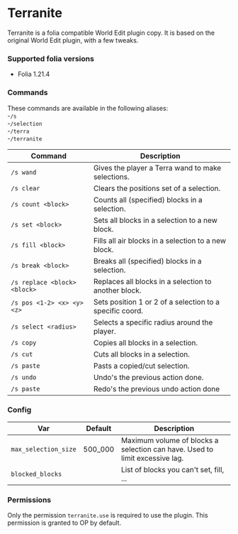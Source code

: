 # Terranite
Terranite is a folia compatible World Edit plugin copy. It is based on the original World Edit plugin, with a few tweaks.

### Supported folia versions
- Folia 1.21.4

### Commands
These commands are available in the following aliases:<br/>
-`/s`<br/>
-`/selection`<br/>
-`/terra`<br/>
-`/terranite`

| Command                      | Description                                              |
|------------------------------|----------------------------------------------------------|
| `/s wand`                    | Gives the player a Terra wand to make selections.        |
| `/s clear`                   | Clears the positions set of a selection.                 |
| `/s count <block>`           | Counts all (specified) blocks in a selection.            |
| `/s set <block>`             | Sets all blocks in a selection to a new block.           |
| `/s fill <block>`            | Fills all air blocks in a selection to a new block.      |
| `/s break <block>`           | Breaks all (specified) blocks in a selection.            |
| `/s replace <block> <block>` | Replaces all blocks in a selection to another block.     |
| `/s pos <1-2> <x> <y> <z>`   | Sets position 1 or 2 of a selection to a specific coord. |
| `/s select <radius>`         | Selects a specific radius around the player.             |
| `/s copy`                    | Copies all blocks in a selection.                        |
| `/s cut`                     | Cuts all blocks in a selection.                          |
| `/s paste`                   | Pasts a copied/cut selection.                            |
| `/s undo`                    | Undo's the previous action done.                         |
| `/s paste`                   | Redo's the previous undo action done                     |


### Config

| Var                  | Default | Description                                                                 |
|----------------------|---------|-----------------------------------------------------------------------------|
| `max_selection_size` | 500_000 | Maximum volume of blocks a selection can have. Used to limit excessive lag. |
| `blocked_blocks`     |         | List of blocks you can't set, fill, ...                                     |

### Permissions
Only the permission `terranite.use` is required to use the plugin. This permission is granted to OP by default.

